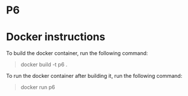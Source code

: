 # P6

# Docker instructions
To build the docker container, run the following command:
>docker build -t p6 .

To run the docker container after building it, run the following command:
>docker run p6
